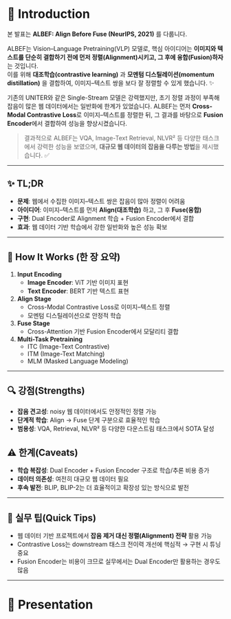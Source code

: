 # 👋 Introduction

본 발표는 **ALBEF: Align Before Fuse (NeurIPS, 2021)** 를 다룹니다.  

ALBEF는 Vision–Language Pretraining(VLP) 모델로, 핵심 아이디어는 **이미지와 텍스트를 단순히 결합하기 전에 먼저 정렬(Alignment)시키고, 그 후에 융합(Fusion)하자**는 것입니다.  
이를 위해 **대조학습(contrastive learning)** 과 **모멘텀 디스틸레이션(momentum distillation)** 을 결합하여, 이미지–텍스트 쌍을 보다 잘 정렬할 수 있게 했습니다. ✨  

기존의 UNITER와 같은 Single-Stream 모델은 강력했지만, 초기 정렬 과정이 부족해 잡음이 많은 웹 데이터에서는 일반화에 한계가 있었습니다. ALBEF는 먼저 **Cross-Modal Contrastive Loss**로 이미지–텍스트를 정렬한 뒤, 그 결과를 바탕으로 **Fusion Encoder**에서 결합하여 성능을 향상시켰습니다.  

> 결과적으로 ALBEF는 VQA, Image-Text Retrieval, NLVR² 등 다양한 태스크에서 강력한 성능을 보였으며, **대규모 웹 데이터의 잡음을 다루는 방법**을 제시했습니다. ✅  

---

## ✨ TL;DR
- **문제**: 웹에서 수집한 이미지–텍스트 쌍은 잡음이 많아 정렬이 어려움  
- **아이디어**: 이미지–텍스트를 먼저 **Align(대조학습)** 하고, 그 후 **Fuse(융합)**  
- **구현**: Dual Encoder로 Alignment 학습 + Fusion Encoder에서 결합  
- **효과**: 웹 데이터 기반 학습에서 강한 일반화와 높은 성능 확보  

---

## 🧩 How It Works (한 장 요약)
1. **Input Encoding**  
   - **Image Encoder**: ViT 기반 이미지 표현  
   - **Text Encoder**: BERT 기반 텍스트 표현  
2. **Align Stage**  
   - Cross-Modal Contrastive Loss로 이미지–텍스트 정렬  
   - 모멘텀 디스틸레이션으로 안정적 학습  
3. **Fuse Stage**  
   - Cross-Attention 기반 Fusion Encoder에서 모달리티 결합  
4. **Multi-Task Pretraining**  
   - ITC (Image-Text Contrastive)  
   - ITM (Image-Text Matching)  
   - MLM (Masked Language Modeling)  

---

## 🔍 강점(Strengths)
- **잡음 견고성**: noisy 웹 데이터에서도 안정적인 정렬 가능  
- **단계적 학습**: Align → Fuse 단계 구분으로 효율적인 학습  
- **범용성**: VQA, Retrieval, NLVR² 등 다양한 다운스트림 태스크에서 SOTA 달성  

## ⚠️ 한계(Caveats)
- **학습 복잡성**: Dual Encoder + Fusion Encoder 구조로 학습/추론 비용 증가  
- **데이터 의존성**: 여전히 대규모 웹 데이터 필요  
- **후속 발전**: BLIP, BLIP-2는 더 효율적이고 확장성 있는 방식으로 발전  

---

## 🧭 실무 팁(Quick Tips)
- 웹 데이터 기반 프로젝트에서 **잡음 제거 대신 정렬(Alignment) 전략** 활용 가능  
- Contrastive Loss는 downstream 태스크 전이력 개선에 핵심적 → 구현 시 튜닝 중요  
- Fusion Encoder는 비용이 크므로 실무에서는 Dual Encoder만 활용하는 경우도 많음  

---

# 🚀 Presentation
